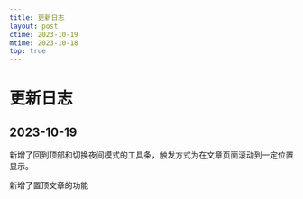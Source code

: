```yaml
---
title: 更新日志
layout: post
ctime: 2023-10-19
mtime: 2023-10-18
top: true
---
```


# 更新日志

## 2023-10-19

新增了回到顶部和切换夜间模式的工具条，触发方式为在文章页面滚动到一定位置显示。

新增了置顶文章的功能